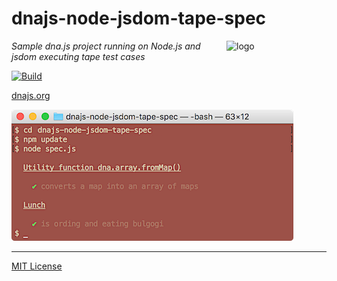 # dnajs-node-jsdom-tape-spec
<img src=https://dnajs.org/graphics/dnajs-logo.png align=right width=160 alt=logo>

_Sample dna.js project running on Node.js and jsdom executing tape test cases_

[![Build](https://travis-ci.org/dnajs/dnajs-node-jsdom-tape-spec.svg)](https://travis-ci.org/dnajs/dnajs-node-jsdom-tape-spec)

[dnajs.org](https://dnajs.org)

![screenshot](screenshot.png)

---
[MIT License](LICENSE.txt)
